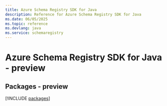 ```yaml
---
title: Azure Schema Registry SDK for Java
description: Reference for Azure Schema Registry SDK for Java
ms.date: 06/05/2025
ms.topic: reference
ms.devlang: java
ms.service: schemaregistry
---
```

# Azure Schema Registry SDK for Java - preview
## Packages - preview
[!INCLUDE [packages](schema-registry-index.md)]